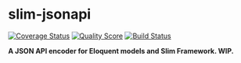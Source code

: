 # slim-jsonapi

[![Coverage Status][ico-code-coverage]][link-scrutinizer]
[![Quality Score][ico-code-quality]][link-scrutinizer]
[![Build Status][ico-build-status]][link-scrutinizer]

**A JSON API encoder for Eloquent models and Slim Framework. WIP.**

[ico-code-coverage]: https://img.shields.io/scrutinizer/coverage/g/carterzenk/slim-jsonapi.svg
[ico-code-quality]: https://scrutinizer-ci.com/g/carterzenk/slim-jsonapi/badges/quality-score.png
[ico-build-status]: https://scrutinizer-ci.com/g/carterzenk/slim-jsonapi/badges/build.png
[link-scrutinizer]: https://scrutinizer-ci.com/g/carterzenk/slim-jsonapi
